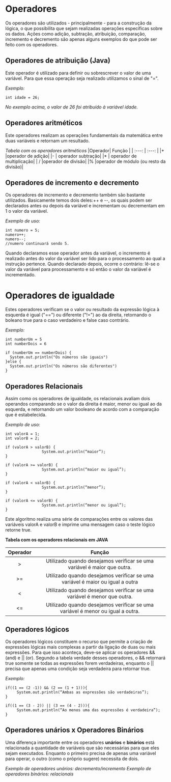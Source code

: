 # Operadores

  Os operadores são utilizados - principalmente - para a construção da lógica, o que possibilita que sejam realizadas operações específicas sobre os dados. Ações como adição, subtração, atribuição, comparação, incremento e decremento são apenas alguns exemplos do que pode ser feito com os operadores.
  
## Operadores de atribuição (Java)
  
  Este operador é utilizado para definir ou sobrescrever o valor de uma variável. Para que essa operação seja realizado utilizamos o sinal de "=".
   
  *Exemplo:*
  ```
  int idade = 26;
 ```  
  *No exemplo acima, o valor de 26 foi atribuído à variável idade.*
  
## Operadores aritméticos
  
  Este operadores realizam as operações fundamentais da matemática entre duas variáveis e retornam um resultado.
  
  *Tabela com os operadores aritméticos*
  |Operador| Função         |
  | :---: | :---:            |
  |+      |operador de adição|
  |-      | operador subtração|
  |*      | operador de multiplicação|
  |  /    |operador de divisão|
  |%      |operador de módulo (ou resto da divisão)|

## Operadores de incremento e decremento

Os operadores de incremento e decremento também são bastante utilizados. Basicamente temos dois deles:++ e --, os quais podem ser declarados 
antes ou depois da variável e incrementam ou decrementam em 1 o valor da variável.

*Exemplo de uso:*
```
int numero = 5;
numero++;
numero--;
//numero continuará sendo 5.
```

Quando declaramos esse operador antes da variável, o incremento é realizado antes do valor da variável ser lido para o processamento ao 
qual a instrução pertence. Quando declarado depois, ocorre o contrário: lê-se o valor da variável para processamento e só então o valor 
da variável é incrementado. 

# Operadores de igualdade

  Estes operadores verificam se o valor ou resultado da expressão lógica à esquerda é igual ("==") ou diferente ("!=") ao da direita,
  retornando o boleano true para o caso verdadeiro e false caso contrário. 
  
*Exemplo:*
```
int numberUm = 5
int numberDois = 6

if (numberUm == numberDois) {
  System.out.println("Os números são iguais")
}else {
  System.out.println("Os números são diferentes")
}
```
## Operadores Relacionais

Assim como os operadores de igualdade, os relacionais avaliam dois operandos comparando se o valor da direita é maior, menor ou igual ao 
da esquerda, e retornando um valor booleano de acordo com a comparação que é estabelecida.

*Exemplo de uso:*
```
int valorA = 1;
int valorB = 2;

if (valorA > valorB) {
                System.out.println(“maior”);
}

if (valorA >= valorB) {
                System.out.println(“maior ou igual”);
}

if (valorA < valorB) {
                System.out.println(“menor”);
}

if (valorA <= valorB) {
                System.out.println(“menor ou igual”);
}
```
Este algoritmo realiza uma série de comparações entre os valores das variáveis valorA e valorB e imprime uma mensagem caso o teste lógico
retorne true.
 
**Tabela com os operadores relacionais em JAVA**

|Operador | Função |
| :---:   |:---:   |
|>        | Utilizado quando desejamos verificar se uma variável é maior que outra.|
|>=       | Utilizado quando desejamos verificar se uma variável é maior ou igual a outra|
|<        |Utilizado quando desejamos verificar se uma variável é menor que outra.|
|<=       |Utilizado quando desejamos verificar se uma variável é menor ou igual a outra.| 

## Operadores lógicos

Os operadores lógicos constituem o recurso que permite a criação de expressões lógicas mais complexas a partir da ligação de duas ou mais
expressões. Para que isso aconteça, deve-se aplicar os operadores && (and) e || (or). Segundo a tabela verdade desses operadores, o && 
retornará true somente se todas as expressões forem verdadeiras, enquanto o || precisa que apenas uma condição seja verdadeira para retornar
true.

*Exemplo:*
```
if((1 == (2 -1)) && (2 == (1 + 1))){
     System.out.println(“Ambas as expressões são verdadeiras”);
}

if((1 == (3 - 2)) || (3 == (4 - 2))){
     System.out.println(“Ao menos uma das expressões é verdadeira”);
}
```
## Operadores unários x Operadores Binários

  Uma diferença importante entre os operadores **unários** e **binários** está relacionada a quantidade de variáveis que são necessárias para que
  eles sejam executados. Enquanto o primeiro precisa de apenas uma variável para operar, o outro (como o próprio sugere) necessita de dois.
  
  *Exemplo de operadores unários: decremento/incremento*
  *Exemplo de operadores binários: relacionais*
